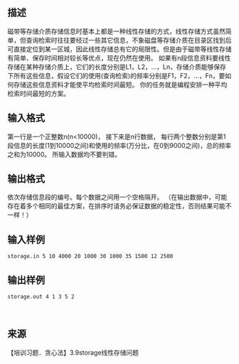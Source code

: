 ## 描述

磁带等存储介质存储信息时基本上都是一种线性存储的方式，线性存储方式虽然简单，但查询检索时往往要经过一些其它信息，不象磁盘等存储介质在目录区找到后可直接定位到某一区城，因此线性存储总有它的局限性。但是由于磁带等线性存储有简单、保存时间相对较长等优点，现在仍然在使用。 如果有n段信息资料要线性存储在某种存储介质上，它们的长度分别是L1，L2，…，Ln，存储介质能够保存下所有这些信息，假设它们的使用(查询检索)的频率分别是F1，F2，…，Fn，要如何存储这些信息资料才能使平均检索时间最短。 你的任务就是编程安排一种平均检索时间最短的方案。 

## 输入格式

第一行是一个正整数n(n<10000)， 接下来是n行数据， 每行两个整数分别是第1段信息的长度(1到10000之间)和使用的频率(万分比，在0到9000之间)，总的频率之和为10000。 所输入数据均不要判错。 

## 输出格式

依次存储信息段的编号。每个数据之间用一个空格隔开。 （在输出数据中，可能存在着多个相同的最佳方案，在排序时请务必保证数据的稳定性，否则结果可能不一样！）

## 输入样例

```plaintext
storage.in 5 10 4000 20 1000 30 1000 35 1500 12 2500 
```

## 输出样例

```plaintext
storage.out 4 1 3 5 2
```



 

## 来源

【培训习题．贪心法】3.9storage线性存储问题

